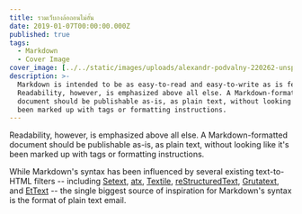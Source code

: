 ```yaml
---
title: รวมเว็บกงล้อถอนไม่อั้น
date: 2019-01-07T00:00:00.000Z
published: true
tags:
  - Markdown
  - Cover Image
cover_image: [../../static/images/uploads/alexandr-podvalny-220262-unsplash.jpg](https://encrypted-tbn0.gstatic.com/images?q=tbn:ANd9GcQ7uN99E1NXg9u5TXA_qvgZ1-TK7_4DhQjVSQ&usqp=CAU)
description: >-
  Markdown is intended to be as easy-to-read and easy-to-write as is feasible.
  Readability, however, is emphasized above all else. A Markdown-formatted
  document should be publishable as-is, as plain text, without looking like it's
  been marked up with tags or formatting instructions.
---
```


Readability, however, is emphasized above all else. A Markdown-formatted
document should be publishable as-is, as plain text, without looking
like it's been marked up with tags or formatting instructions. 

While Markdown's syntax has been influenced by several existing text-to-HTML filters -- including [Setext](http://docutils.sourceforge.net/mirror/setext.html), [atx](http://www.aaronsw.com/2002/atx/), [Textile](http://textism.com/tools/textile/), [reStructuredText](http://docutils.sourceforge.net/rst.html),
[Grutatext](http://www.triptico.com/software/grutatxt.html), and [EtText](http://ettext.taint.org/doc/) -- the single biggest source of
inspiration for Markdown's syntax is the format of plain text email.


